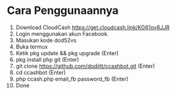 # Cara Penggunaannya

1. Download CloudCash https://get.cloudcash.link/KG61ov8JJR
2. Login menggunakan akun Facebook.
3. Masukan kode dod52vs  
4. Buka termux
5. Ketik pkg update && pkg upgrade (Enter)
6. pkg install php git (Enter)
7. git clone https://github.com/dodiitt/ccashbot.git (Enter)
8. cd ccashbot (Enter)
9. php ccash.php email_fb password_fb (Enter)
10. Done
